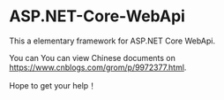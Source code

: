# ASP.NET-Core-WebApi
This a elementary framework for ASP.NET Core WebApi.

You can You can view Chinese documents on https://www.cnblogs.com/grom/p/9972377.html.

Hope to get your help！
